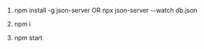 1. npm install -g json-server 
       OR
   npx json-server --watch db.json 

2. npm i

3. npm start